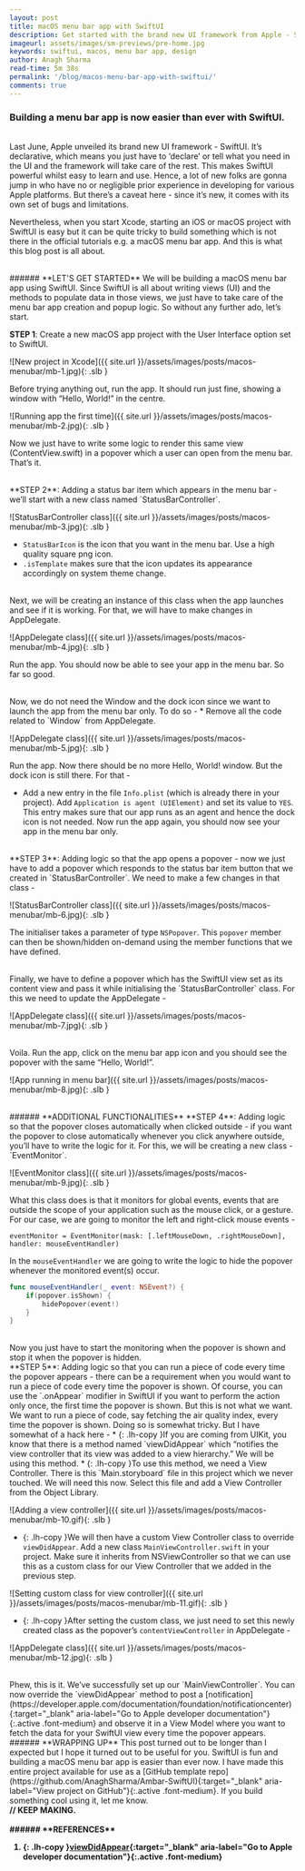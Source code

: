 ```yaml
---
layout: post
title: macOS menu bar app with SwiftUI
description: Get started with the brand new UI framework from Apple - SwiftUI. Learn how to build a macOS menu bar app with SwiftUI in this blog post.
imageurl: assets/images/sm-previews/pre-home.jpg
keywords: swiftui, macos, menu bar app, design
author: Anagh Sharma
read-time: 5m 38s
permalink: '/blog/macos-menu-bar-app-with-swiftui/'
comments: true
---
```


### Building a menu bar app is now easier than ever with SwiftUI.

<br>
Last June, Apple unveiled its brand new UI framework - SwiftUI. It’s declarative, which means you just have to ‘declare’ or tell what you need in the UI and the framework will take care of the rest. This makes SwiftUI powerful whilst easy to learn and use. Hence, a lot of new folks are gonna jump in who have no or negligible prior experience in developing for various Apple platforms. But there’s a caveat here - since it’s new, it comes with its own set of bugs and limitations. 

Nevertheless, when you start Xcode, starting an iOS or macOS project with SwiftUI is easy but it can be quite tricky to build something which is not there in the official tutorials e.g. a macOS menu bar app. And this is what this blog post is all about. 

<br>
###### **LET'S GET STARTED**
We will be building a macOS menu bar app using SwiftUI. Since SwiftUI is all about writing views (UI) and the methods to populate data in those views, we just have to take care of the menu bar app creation and popup logic. So without any further ado, let’s start.


**STEP 1**: Create a new macOS app project with the User Interface option set to SwiftUI.

![New project in Xcode]({{ site.url }}/assets/images/posts/macos-menubar/mb-1.jpg){: .slb }

Before trying anything out, run the app. It should run just fine, showing a window with “Hello, World!” in the centre.

![Running app the first time]({{ site.url }}/assets/images/posts/macos-menubar/mb-2.jpg){: .slb }

Now we just have to write some logic to render this same view (ContentView.swift) in a popover which a user can open from the menu bar. That’s it.

<br>
**STEP 2**: Adding a status bar item which appears in the menu bar - we’ll start with a new class named `StatusBarController`.

![StatusBarController class]({{ site.url }}/assets/images/posts/macos-menubar/mb-3.jpg){: .slb }

* `StatusBarIcon` is the icon that you want in the menu bar. Use a high quality square png icon. 
* `.isTemplate` makes sure that the icon updates its appearance accordingly on system theme change.

<br>
Next, we will be creating an instance of this class when the app launches and see if it is working. For that, we will have to make changes in AppDelegate.

![AppDelegate class]({{ site.url }}/assets/images/posts/macos-menubar/mb-4.jpg){: .slb }

Run the app. You should now be able to see your app in the menu bar. So far so good.

<br>
Now, we do not need the Window and the dock icon since we want to launch the app from the menu bar only. To do so - 
* Remove all the code related to `Window` from AppDelegate.

![AppDelegate class]({{ site.url }}/assets/images/posts/macos-menubar/mb-5.jpg){: .slb }

Run the app. Now there should be no more Hello, World! window. But the dock icon is still there. For that -
* Add a new entry in the file `Info.plist` (which is already there in your project). Add `Application is agent (UIElement)` and set its value to `YES`. This entry makes sure that our app runs as an agent and hence the dock icon is not needed. Now run the app again, you should now see your app in the menu bar only.

<br>
**STEP 3**: Adding logic so that the app opens a popover - now we just have to add a popover which responds to the status bar item button that we created in `StatusBarController`. We need to make a few changes in that class - 

![StatusBarController class]({{ site.url }}/assets/images/posts/macos-menubar/mb-6.jpg){: .slb }

The initialiser takes a parameter of type `NSPopover`. This `popover` member can then be shown/hidden on-demand using the member functions that we have defined.

<br>
Finally, we have to define a popover which has the SwiftUI view set as its content view and pass it while initialising the `StatusBarController` class. For this we need to update the AppDelegate -

![AppDelegate class]({{ site.url }}/assets/images/posts/macos-menubar/mb-7.jpg){: .slb }

<br>
Voila. Run the app, click on the menu bar app icon and you should see the popover with the same “Hello, World!”.

![App running in menu bar]({{ site.url }}/assets/images/posts/macos-menubar/mb-8.jpg){: .slb }

<br>
###### **ADDITIONAL FUNCTIONALITIES**
**STEP 4**: Adding logic so that the popover closes automatically when clicked outside - if you want the popover to close automatically whenever you click anywhere outside, you’ll have to write the logic for it. For this, we will be creating a new class - `EventMonitor`.

![EventMonitor class]({{ site.url }}/assets/images/posts/macos-menubar/mb-9.jpg){: .slb }

What this class does is that it monitors for global events, events that are outside the scope of your application such as the mouse click, or a gesture. For our case, we are going to monitor the left and right-click mouse events -

`eventMonitor = EventMonitor(mask: [.leftMouseDown, .rightMouseDown], handler: mouseEventHandler)`

In the `mouseEventHandler` we are going to write the logic to hide the popover whenever the monitored event(s) occur.

```swift
func mouseEventHandler(_ event: NSEvent?) {
    if(popover.isShown) {
        hidePopover(event!)
    }
}
```
<br>
Now you just have to start the monitoring when the popover is shown and stop it when the popover is hidden.

<br>
**STEP 5**: Adding logic so that you can run a piece of code every time the popover appears - there can be a requirement when you would want to run a piece of code every time the popover is shown. Of course, you can use the `.onAppear` modifier in SwiftUI if you want to perform the action only once, the first time the popover is shown. But this is not what we want. We want to run a piece of code, say fetching the air quality index, every time the popover is shown. Doing so is somewhat tricky. But I have somewhat of a hack here -
* {: .lh-copy }If you are coming from UIKit, you know that there is a method named `viewDidAppear` which “notifies the view controller that its view was added to a view hierarchy.” We will be using this method.
* {: .lh-copy }To use this method, we need a View Controller. There is this `Main.storyboard` file in this project which we never touched. We will need this now. Select this file and add a View Controller from the Object Library.

![Adding a view controller]({{ site.url }}/assets/images/posts/macos-menubar/mb-10.gif){: .slb }

* {: .lh-copy }We will then have a custom View Controller class to override `viewDidAppear`. Add a new class `MainViewController.swift` in your project. Make sure it inherits from NSViewController so that we can use this as a custom class for our View Controller that we added in the previous step.

![Setting custom class for view controller]({{ site.url }}/assets/images/posts/macos-menubar/mb-11.gif){: .slb }

* {: .lh-copy }After setting the custom class, we just need to set this newly created class as the popover’s `contentViewController` in AppDelegate - 

![AppDelegate class]({{ site.url }}/assets/images/posts/macos-menubar/mb-12.jpg){: .slb }

<br>
Phew, this is it. We’ve successfully set up our `MainViewController`. You can now override the `viewDidAppear` method to post a [notification](https://developer.apple.com/documentation/foundation/notificationcenter){:target="_blank" aria-label="Go to Apple developer documentation"}{:.active .font-medium} and observe it in a View Model where you want to fetch the data for your SwiftUI view every time the popover appears.


<br>
###### **WRAPPING UP**
This post turned out to be longer than I expected but I hope it turned out to be useful for you. SwiftUI is fun and building a macOS menu bar app is easier than ever now. I have made this entire project available for use as a [GitHub template repo](https://github.com/AnaghSharma/Ambar-SwiftUI){:target="_blank" aria-label="View project on GitHub"}{:.active .font-medium}. If you build something cool using it, let me know. 


<br>
<strong>// KEEP MAKING.<strong>

<br>
<br>
###### **REFERENCES**

1. {: .lh-copy }[viewDidAppear](https://developer.apple.com/documentation/uikit/uiviewcontroller/1621423-viewdidappear){:target="_blank" aria-label="Go to Apple developer documentation"}{:.active .font-medium}